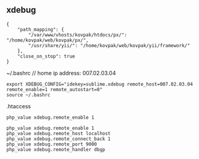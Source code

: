 xdebug
-

	{
	    "path_mapping": {
	        "/var/www/vhosts/kovpak/htdocs/px/": "/home/kovpak/web/kovpak/px/",
	        "/usr/share/yii/": "/home/kovpak/web/kovpak/yii/framework/"
	    },
	    "close_on_stop": true
	}	

~/.bashrc
// home ip address: 007.02.03.04

	export XDEBUG_CONFIG="idekey=sublime.xdebug remote_host=007.02.03.04 remote_enable=1 remote_autostart=0"
    source ~/.bashrc


.htaccess

	php_value xdebug.remote_enable 1

	php_value xdebug.remote_enable 1
	php_value xdebug.remote_host localhost
	php_value xdebug.remote_connect_back 1
	php_value xdebug.remote_port 9000
	php_value xdebug.remote_handler dbgp
